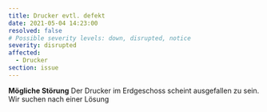 ```yaml
---
title: Drucker evtl. defekt
date: 2021-05-04 14:23:00
resolved: false
# Possible severity levels: down, disrupted, notice
severity: disrupted
affected:
  - Drucker
section: issue
---
```

**Mögliche Störung** Der Drucker im Erdgeschoss scheint ausgefallen zu sein. Wir suchen nach einer Lösung
